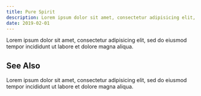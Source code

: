 ```yaml
---
title: Pure Spirit
description: Lorem ipsum dolor sit amet, consectetur adipisicing elit, sed do eiusmod tempor incididunt ut labore et dolore magna aliqua.
date: 2019-02-01
---
```


Lorem ipsum dolor sit amet, consectetur adipisicing elit, sed do eiusmod tempor incididunt ut labore et dolore magna aliqua.

## See Also
Lorem ipsum dolor sit amet, consectetur adipisicing elit, sed do eiusmod tempor incididunt ut labore et dolore magna aliqua.


